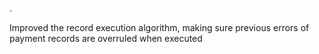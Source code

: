 .

Improved the record execution algorithm, making sure previous errors of payment records are overruled when executed